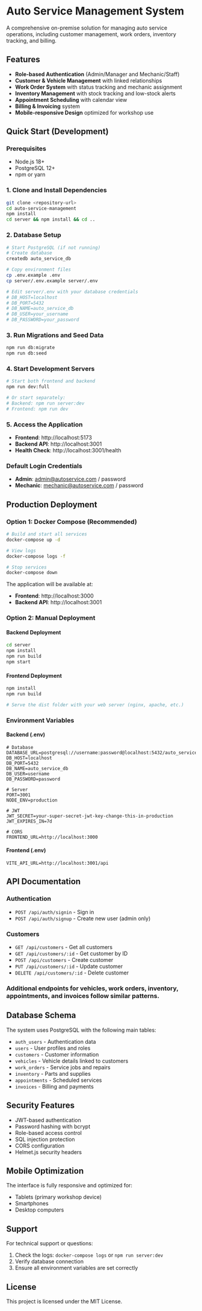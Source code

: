 # Auto Service Management System

A comprehensive on-premise solution for managing auto service operations, including customer management, work orders, inventory tracking, and billing.

## Features

- **Role-based Authentication** (Admin/Manager and Mechanic/Staff)
- **Customer & Vehicle Management** with linked relationships
- **Work Order System** with status tracking and mechanic assignment
- **Inventory Management** with stock tracking and low-stock alerts
- **Appointment Scheduling** with calendar view
- **Billing & Invoicing** system
- **Mobile-responsive Design** optimized for workshop use

## Quick Start (Development)

### Prerequisites

- Node.js 18+ 
- PostgreSQL 12+
- npm or yarn

### 1. Clone and Install Dependencies

```bash
git clone <repository-url>
cd auto-service-management
npm install
cd server && npm install && cd ..
```

### 2. Database Setup

```bash
# Start PostgreSQL (if not running)
# Create database
createdb auto_service_db

# Copy environment files
cp .env.example .env
cp server/.env.example server/.env

# Edit server/.env with your database credentials
# DB_HOST=localhost
# DB_PORT=5432
# DB_NAME=auto_service_db
# DB_USER=your_username
# DB_PASSWORD=your_password
```

### 3. Run Migrations and Seed Data

```bash
npm run db:migrate
npm run db:seed
```

### 4. Start Development Servers

```bash
# Start both frontend and backend
npm run dev:full

# Or start separately:
# Backend: npm run server:dev
# Frontend: npm run dev
```

### 5. Access the Application

- **Frontend**: http://localhost:5173
- **Backend API**: http://localhost:3001
- **Health Check**: http://localhost:3001/health

### Default Login Credentials

- **Admin**: admin@autoservice.com / password
- **Mechanic**: mechanic@autoservice.com / password

## Production Deployment

### Option 1: Docker Compose (Recommended)

```bash
# Build and start all services
docker-compose up -d

# View logs
docker-compose logs -f

# Stop services
docker-compose down
```

The application will be available at:
- **Frontend**: http://localhost:3000
- **Backend API**: http://localhost:3001

### Option 2: Manual Deployment

#### Backend Deployment

```bash
cd server
npm install
npm run build
npm start
```

#### Frontend Deployment

```bash
npm install
npm run build

# Serve the dist folder with your web server (nginx, apache, etc.)
```

### Environment Variables

#### Backend (.env)
```env
# Database
DATABASE_URL=postgresql://username:password@localhost:5432/auto_service_db
DB_HOST=localhost
DB_PORT=5432
DB_NAME=auto_service_db
DB_USER=username
DB_PASSWORD=password

# Server
PORT=3001
NODE_ENV=production

# JWT
JWT_SECRET=your-super-secret-jwt-key-change-this-in-production
JWT_EXPIRES_IN=7d

# CORS
FRONTEND_URL=http://localhost:3000
```

#### Frontend (.env)
```env
VITE_API_URL=http://localhost:3001/api
```

## API Documentation

### Authentication
- `POST /api/auth/signin` - Sign in
- `POST /api/auth/signup` - Create new user (admin only)

### Customers
- `GET /api/customers` - Get all customers
- `GET /api/customers/:id` - Get customer by ID
- `POST /api/customers` - Create customer
- `PUT /api/customers/:id` - Update customer
- `DELETE /api/customers/:id` - Delete customer

### Additional endpoints for vehicles, work orders, inventory, appointments, and invoices follow similar patterns.

## Database Schema

The system uses PostgreSQL with the following main tables:
- `auth_users` - Authentication data
- `users` - User profiles and roles
- `customers` - Customer information
- `vehicles` - Vehicle details linked to customers
- `work_orders` - Service jobs and repairs
- `inventory` - Parts and supplies
- `appointments` - Scheduled services
- `invoices` - Billing and payments

## Security Features

- JWT-based authentication
- Password hashing with bcrypt
- Role-based access control
- SQL injection protection
- CORS configuration
- Helmet.js security headers

## Mobile Optimization

The interface is fully responsive and optimized for:
- Tablets (primary workshop device)
- Smartphones
- Desktop computers

## Support

For technical support or questions:
1. Check the logs: `docker-compose logs` or `npm run server:dev`
2. Verify database connection
3. Ensure all environment variables are set correctly

## License

This project is licensed under the MIT License.
